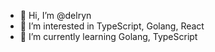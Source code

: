 - 👋 Hi, I’m @delryn
- 👀 I’m interested in TypeScript, Golang, React
- 🌱 I’m currently learning Golang, TypeScript

<!---
hidelryn/hidelryn is a ✨ special ✨ repository because its `README.md` (this file) appears on your GitHub profile.
You can click the Preview link to take a look at your changes.
--->
